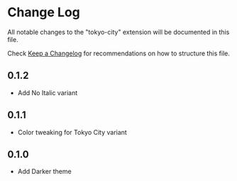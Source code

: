# Change Log

All notable changes to the "tokyo-city" extension will be documented in this file.

Check [Keep a Changelog](http://keepachangelog.com/) for recommendations on how to structure this file.

## 0.1.2

- Add No Italic variant

## 0.1.1

- Color tweaking for Tokyo City variant

## 0.1.0

- Add Darker theme
